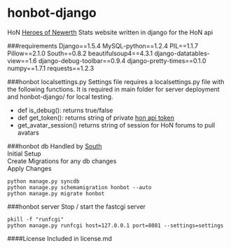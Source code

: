 honbot-django
=============
HoN [Heroes of Newerth](http://www.heroesofnewerth.com/) Stats website written in django for the HoN api

###requirements
    Django==1.5.4
    MySQL-python==1.2.4
    PIL==1.1.7
    Pillow==2.1.0
    South==0.8.2
    beautifulsoup4==4.3.1
    django-datatables-view==1.6
    django-debug-toolbar==0.9.4
    django-pretty-times==0.1.0
    numpy==1.7.1
    requests==1.2.3

###honbot localsettings.py
Settings file requires a localsettings.py file with the following functions. It is required in main folder for server deployment and honbot-django/ for local testing.

* def is_debug(): returns true/false
* def get_token(): returns string of private [hon api token](http://api.heroesofnewerth.com/)
* get_avatar_session() returns string of session for HoN forums to pull avatars 

###honbot db
Handled by [South](http://south.aeracode.org/)  
Initial Setup  
Create Migrations for any db changes  
Apply Changes  

    python manage.py syncdb  
    python manage.py schemamigration honbot --auto  
    python manage.py migrate honbot   

###honbot server
Stop / start the fastcgi server

    pkill -f "runfcgi"
    python manage.py runfcgi host=127.0.0.1 port=8081 --settings=settings


####License
Included in license.md